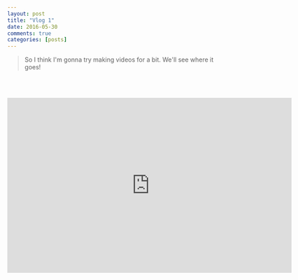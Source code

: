 ```yaml
---
layout: post
title: "Vlog 1"
date: 2016-05-30
comments: true
categories: [posts]
---
```


>So I think I'm gonna try making videos for a bit. We'll see where it goes!

<br><br>

<div class="video-responsive">
<iframe width="650" height="400" src="https://www.youtube.com/embed/fbcpJV8xx1k" frameborder="0" allowfullscreen></iframe>
</div>
